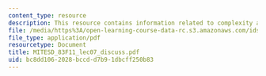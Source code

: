 ```yaml
---
content_type: resource
description: This resource contains information related to complexity and urban systems.
file: /media/https%3A/open-learning-course-data-rc.s3.amazonaws.com/ids-900-doctoral-seminar-in-engineering-systems-fall-2011/bc8dd1062028bccdd7b91dbcff250b83_MITESD_83F11_lec07_discuss.pdf
file_type: application/pdf
resourcetype: Document
title: MITESD_83F11_lec07_discuss.pdf
uid: bc8dd106-2028-bccd-d7b9-1dbcff250b83
---
```

